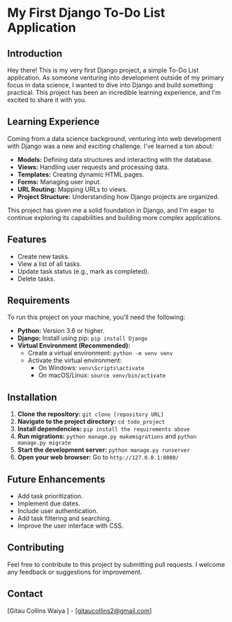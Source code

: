 # My First Django To-Do List Application

## Introduction

Hey there! This is my very first Django project, a simple To-Do List application. As someone venturing into development outside of my primary focus in data science, I wanted to dive into Django and build something practical. This project has been an incredible learning experience, and I'm excited to share it with you.

## Learning Experience

Coming from a data science background, venturing into web development with Django was a new and exciting challenge. I've learned a ton about:

* **Models:** Defining data structures and interacting with the database.
* **Views:** Handling user requests and processing data.
* **Templates:** Creating dynamic HTML pages.
* **Forms:** Managing user input.
* **URL Routing:** Mapping URLs to views.
* **Project Structure:** Understanding how Django projects are organized.

This project has given me a solid foundation in Django, and I'm eager to continue exploring its capabilities and building more complex applications.

## Features

* Create new tasks.
* View a list of all tasks.
* Update task status (e.g., mark as completed).
* Delete tasks.

## Requirements

To run this project on your machine, you'll need the following:

* **Python:** Version 3.6 or higher.
* **Django:** Install using pip: `pip install Django`
* **Virtual Environment (Recommended):**
    * Create a virtual environment: `python -m venv venv`
    * Activate the virtual environment:
        * On Windows: `venv\Scripts\activate`
        * On macOS/Linux: `source venv/bin/activate`

## Installation

1.  **Clone the repository:** `git clone [repository URL]`
2.  **Navigate to the project directory:** `cd todo_project`
3.  **Install dependencies:** `pip install the requirements above` 
4.  **Run migrations:** `python manage.py makemigrations` and `python manage.py migrate`
5.  **Start the development server:** `python manage.py runserver`
6.  **Open your web browser:** Go to `http://127.0.0.1:8000/`

## Future Enhancements

* Add task prioritization.
* Implement due dates.
* Include user authentication.
* Add task filtering and searching.
* Improve the user interface with CSS.

## Contributing

Feel free to contribute to this project by submitting pull requests. I welcome any feedback or suggestions for improvement.


## Contact

[Gitau Collins Waiya ] - [gitaucollins2@gmail.com]
